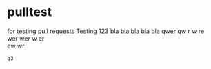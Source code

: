 # pulltest
for testing pull requests
Testing 123 bla bla bla
bla bla
qwer
qw
r w
re  
wer 
wer w
er  
ew
  wr  
    
    q3
